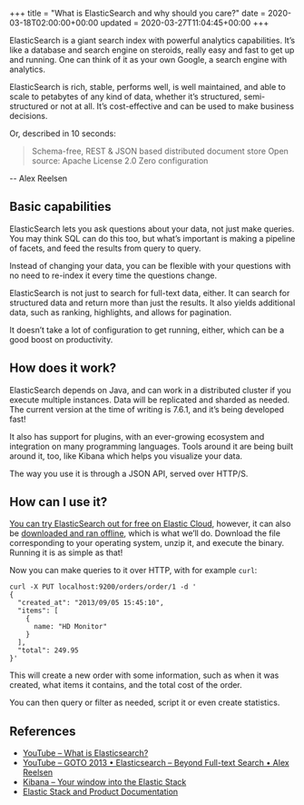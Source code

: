 +++
title = "What is ElasticSearch and why should you care?"
date = 2020-03-18T02:00:00+00:00
updated = 2020-03-27T11:04:45+00:00
+++

ElasticSearch is a giant search index with powerful analytics capabilities. It’s like a database and search engine on steroids, really easy and fast to get up and running. One can think of it as your own Google, a search engine with analytics.

ElasticSearch is rich, stable, performs well, is well maintained, and able to scale to petabytes of any kind of data, whether it’s structured, semi-structured or not at all. It’s cost-effective and can be used to make business decisions.

Or, described in 10 seconds:

> Schema-free, REST & JSON based distributed document store
> Open source: Apache License 2.0
> Zero configuration

-- Alex Reelsen

## Basic capabilities

ElasticSearch lets you ask questions about your data, not just make queries. You may think SQL can do this too, but what’s important is making a pipeline of facets, and feed the results from query to query.

Instead of changing your data, you can be flexible with your questions with no need to re-index it every time the questions change.

ElasticSearch is not just to search for full-text data, either. It can search for structured data and return more than just the results. It also yields additional data, such as ranking, highlights, and allows for pagination.

It doesn’t take a lot of configuration to get running, either, which can be a good boost on productivity.

## How does it work?

ElasticSearch depends on Java, and can work in a distributed cluster if you execute multiple instances. Data will be replicated and sharded as needed. The current version at the time of writing is 7.6.1, and it’s being developed fast!

It also has support for plugins, with an ever-growing ecosystem and integration on many programming languages. Tools around it are being built around it, too, like Kibana which helps you visualize your data.

The way you use it is through a JSON API, served over HTTP/S.

## How can I use it?

[You can try ElasticSearch out for free on Elastic Cloud](https://www.elastic.co/downloads/), however, it can also be [downloaded and ran offline](https://www.elastic.co/downloads/elasticsearch), which is what we’ll do. Download the file corresponding to your operating system, unzip it, and execute the binary. Running it is as simple as that!

Now you can make queries to it over HTTP, with for example `curl`:

```
curl -X PUT localhost:9200/orders/order/1 -d '
{
  "created_at": "2013/09/05 15:45:10",
  "items": [
    {
      name: "HD Monitor"
    }
  ],
  "total": 249.95
}'
```

This will create a new order with some information, such as when it was created, what items it contains, and the total cost of the order.

You can then query or filter as needed, script it or even create statistics.

## References

* [YouTube – What is Elasticsearch?](https://youtu.be/sKnkQSec1U0)
* [YouTube – GOTO 2013 • Elasticsearch – Beyond Full-text Search • Alex Reelsen](https://youtu.be/yWNiRC_hUAw)
* [Kibana – Your window into the Elastic Stack](https://www.elastic.co/kibana)
* [Elastic Stack and Product Documentation](https://www.elastic.co/guide/index.html)